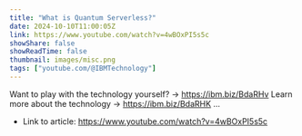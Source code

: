 ```yaml
---
title: "What is Quantum Serverless?"
date: 2024-10-10T11:00:05Z
link: https://www.youtube.com/watch?v=4wBOxPI5s5c
showShare: false
showReadTime: false
thumbnail: images/misc.png
tags: ["youtube.com/@IBMTechnology"]
---
```

Want to play with the technology yourself? → https://ibm.biz/BdaRHv Learn more about the technology → https://ibm.biz/BdaRHK ...

- Link to article: https://www.youtube.com/watch?v=4wBOxPI5s5c